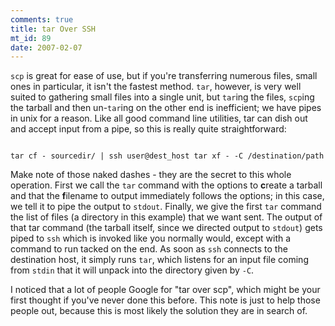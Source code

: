 ```yaml
--- 
comments: true
title: tar Over SSH
mt_id: 89
date: 2007-02-07
---
```

`scp` is great for ease of use, but if you're transferring numerous files, small ones in particular, it isn't the fastest method.  `tar`, however, is very well suited to gathering small files into a single unit, but `tar`ing the files, `scp`ing the tarball and then un-`tar`ing on the other end is inefficient; we have pipes in unix for a reason.  Like all good command line utilities, tar can dish out and accept input from a pipe, so this is really quite straightforward:

<code>
tar cf - sourcedir/ | ssh user@dest_host tar xf - -C /destination/path
</code>

Make note of those naked dashes - they are the secret to this whole operation.  First we call the `tar` command with the options to <b>c</b>reate a tarball and that the <b>f</b>ilename to output immediately follows the options; in this case, we tell it to pipe the output to `stdout`.  Finally, we give the first `tar` command the list of files (a directory in this example) that we want sent.  The output of that tar command (the tarball itself, since we directed output to `stdout`) gets piped to `ssh` which is invoked like you normally would, except with a command to run tacked on the end.  As soon as `ssh` connects to the destination host, it simply runs `tar`, which listens for an input file coming from `stdin` that it will unpack into the directory given by `-C`.

<addendum>
I noticed that a lot of people Google for "tar over scp", which might be your first thought if you've never done this before.  This note is just to help those people out, because this is most likely the solution they are in search of.
